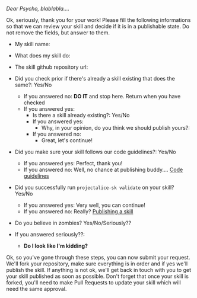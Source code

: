 *Dear Psycho, blablabla....*

Ok, seriously, thank you for your work! Please fill the following informations so that we can review your skill and decide if it is in a publishable state. Do not remove the fields, but answer to them.

- My skill name:

- What does my skill do:

- The skill github repository url:


- Did you check prior if there's already a skill existing that does the same?: Yes/No
  - If you answered no: **DO IT** and stop here. Return when you have checked
  - If you answered yes:
    - Is there a skill already existing?: Yes/No
    - If you answered yes:
      - Why, in your opinion, do you think we should publish yours?: 
    - If you answered no:
      - Great, let's continue!

- Did you make sure your skill follows our code guidelines?: Yes/No
  - If you answered yes: Perfect, thank you!
  - If you answered no: Well, no chance at publishing buddy.... [Code guidelines](https://docs.projectalice.io/contribute/code-guidelines)

- Did you successfully run `projectalice-sk validate` on your skill? Yes/No
  - If you answered yes: Very well, you can continue!
  - If you answered no: Really? [Publishing a skill](https://docs.projectalice.io/skill-development/publishing-to-skill-store)

- Do you believe in zombies? Yes/No/Seriously??
- If you answered seriously??:
  - **Do I look like I'm kidding?**

Ok, so you've gone through these steps, you can now submit your request. We'll fork your repository, make sure everything is in order and if yes we'll publish the skill. If anything is not ok, we'll get back in touch with you to get your skill published as soon as possible. Don't forget that once your skill is forked, you'll need to make Pull Requests to update your skill which will need the same approval.
